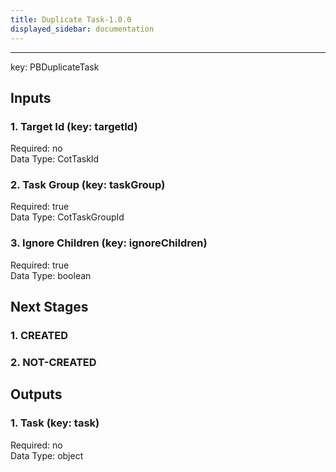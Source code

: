 ```yaml
---  
title: Duplicate Task-1.0.0  
displayed_sidebar: documentation  
---  
```

  
****  
key: PBDuplicateTask  
## Inputs  
### 1. Target Id (key: targetId)  
  
Required: no  
Data Type: CotTaskId   
### 2. Task Group (key: taskGroup)  
  
Required: true  
Data Type: CotTaskGroupId   
### 3. Ignore Children (key: ignoreChildren)  
  
Required: true  
Data Type: boolean   
## Next Stages  
### 1. CREATED  
  
### 2. NOT-CREATED  
  
## Outputs  
### 1. Task (key: task)  
  
Required: no  
Data Type: object 
